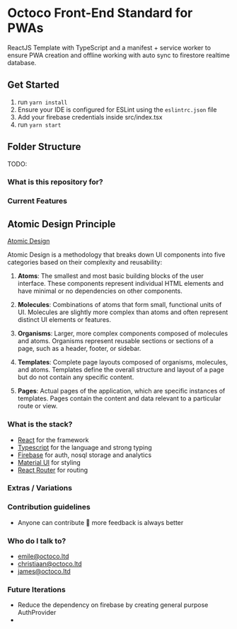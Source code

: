 # Octoco Front-End Standard for PWAs #
ReactJS Template with TypeScript and a manifest + service worker to ensure PWA creation and offline working with auto sync to firestore realtime database.

## Get Started
1. run `yarn install`
2. Ensure your IDE is configured for ESLint using the `eslintrc.json` file
3. Add your firebase credentials inside src/index.tsx
4. run `yarn start`

## Folder Structure
TODO: 
   
### What is this repository for? ###

### Current Features

## Atomic Design Principle
[Atomic Design](https://bradfrost.com/blog/post/atomic-web-design/)

Atomic Design is a methodology that breaks down UI components into five categories based on their complexity and reusability:

1. **Atoms**: The smallest and most basic building blocks of the user interface. These components represent individual HTML elements and have minimal or no dependencies on other components.

2. **Molecules**: Combinations of atoms that form small, functional units of UI. Molecules are slightly more complex than atoms and often represent distinct UI elements or features.

3. **Organisms**: Larger, more complex components composed of molecules and atoms. Organisms represent reusable sections or sections of a page, such as a header, footer, or sidebar.

4. **Templates**: Complete page layouts composed of organisms, molecules, and atoms. Templates define the overall structure and layout of a page but do not contain any specific content.

5. **Pages**: Actual pages of the application, which are specific instances of templates. Pages contain the content and data relevant to a particular route or view.

### What is the stack? ###
* [React](https://reactjs.org/) for the framework
* [Typescript](https://www.typescriptlang.org/) for the language and strong typing
* [Firebase](https://firebase.google.com/) for auth, nosql storage and analytics
* [Material UI](https://mui.com/) for styling
* [React Router](https://v5.reactrouter.com/web/guides/quick-start) for routing

### Extras / Variations

### Contribution guidelines ###
* Anyone can contribute 🥳 more feedback is always better

### Who do I talk to? ###
* emile@octoco.ltd
* christiaan@octoco.ltd
* james@octoco.ltd

### Future Iterations
* Reduce the dependency on firebase by creating general purpose AuthProvider
* 
